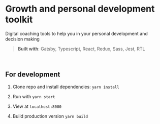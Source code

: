# Growth and personal development toolkit

Digital coaching tools to help you in your personal development and decision making

> <b>Built with</b>: Gatsby, Typescript, React, Redux, Sass, Jest, RTL

&nbsp;

## For development

1. Clone repo and install dependencies: `yarn install`

2. Run with `yarn start`

3. View at `localhost:8000`

4. Build production version `yarn build`